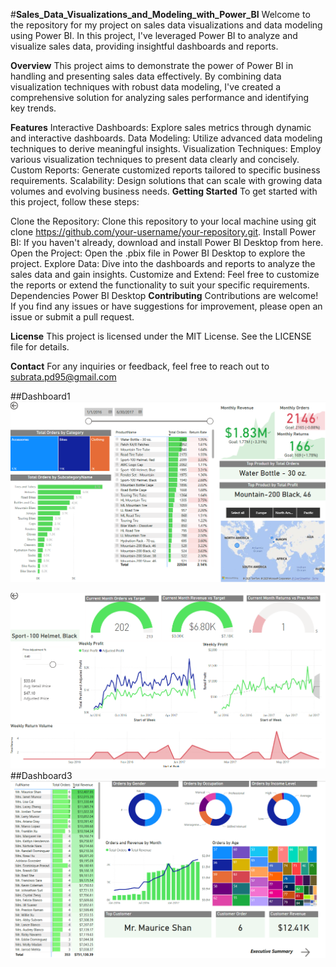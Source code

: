 #**Sales_Data_Visualizations_and_Modeling_with_Power_BI**
Welcome to the repository for my project on sales data visualizations and data modeling using Power BI. In this project, I've leveraged Power BI to analyze and visualize sales data, providing insightful dashboards and reports.

**Overview**
This project aims to demonstrate the power of Power BI in handling and presenting sales data effectively. By combining data visualization techniques with robust data modeling, I've created a comprehensive solution for analyzing sales performance and identifying key trends.

**Features**
Interactive Dashboards: Explore sales metrics through dynamic and interactive dashboards.
Data Modeling: Utilize advanced data modeling techniques to derive meaningful insights.
Visualization Techniques: Employ various visualization techniques to present data clearly and concisely.
Custom Reports: Generate customized reports tailored to specific business requirements.
Scalability: Design solutions that can scale with growing data volumes and evolving business needs.
**Getting Started**
To get started with this project, follow these steps:

Clone the Repository: Clone this repository to your local machine using git clone https://github.com/your-username/your-repository.git.
Install Power BI: If you haven't already, download and install Power BI Desktop from here.
Open the Project: Open the .pbix file in Power BI Desktop to explore the project.
Explore Data: Dive into the dashboards and reports to analyze the sales data and gain insights.
Customize and Extend: Feel free to customize the reports or extend the functionality to suit your specific requirements.
Dependencies
Power BI Desktop
**Contributing**
Contributions are welcome! If you find any issues or have suggestions for improvement, please open an issue or submit a pull request.

**License**
This project is licensed under the MIT License. See the LICENSE file for details.

**Contact**
For any inquiries or feedback, feel free to reach out to subrata.pd95@gmail.com

##Dashboard1
![image alt](https://github.com/subbuworkspace/Power-bi-Sample-Dashboard/blob/6d928a93e0f7bd1eeb3902448012ae54237bdc6b/Screenshot%202025-02-24%20233539.png)

![image alt](https://github.com/subbuworkspace/Power-bi-Sample-Dashboard/blob/cf1b59573e3c9c96a2dc398c8830c880d24e7393/Screenshot%202025-02-24%20233608.png)
##Dashboard3
![image alt](https://github.com/subbuworkspace/Power-bi-Sample-Dashboard/blob/77c67f97bbb0bfd4c4e563497beea32b79ff5d42/Screenshot%202025-02-24%20233645.png)






















